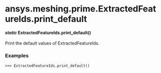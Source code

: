 # ansys.meshing.prime.ExtractedFeatureIds.print_default

#### *static* ExtractedFeatureIds.print_default()

Print the default values of ExtractedFeatureIds.

### Examples

```pycon
>>> ExtractedFeatureIds.print_default()
```

<!-- !! processed by numpydoc !! -->
